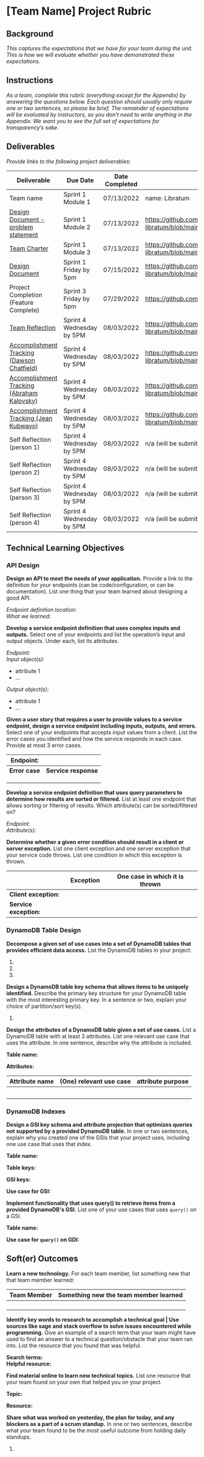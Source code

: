 # [Team Name] Project Rubric

## Background

*This captures the expectations that we have for your team during the unit.
This is how we will evaluate whether you have demonstrated these expectations.*

## Instructions

*As a team, complete this rubric (everything except for the Appendix) by
answering the questions below. Each question should usually only require one or
two sentences, so please be brief. The remainder of expectations will be
evaluated by instructors, so you don’t need to write anything in the Appendix.
We want you to see the full set of expectations for transparency’s sake.*

## Deliverables

*Provide links to the following project deliverables:*

|Deliverable                                                      |Due Date                  |Date Completed |URL                               |
|---                                                              |---                       |---            |---                               |
|Team name                                                        |Sprint 1 Module 1         | 07/13/2022              |name: Libratum                            |
|[Design Document - problem statement](design_document.md)        |Sprint 1 Module 2         | 07/13/2022              | https://github.com/BloomTechBackend/bd-team-project-libratum/blob/main/project_documents/design_document.md#1-problem-statement                                 |
|[Team Charter](team_charter.md)                                  |Sprint 1 Module 3         | 07/13/2022              | https://github.com/BloomTechBackend/bd-team-project-libratum/blob/main/project_documents/team_charter.md                                 |
|[Design Document](design_document.md)                            |Sprint 1 Friday by 5pm    | 07/15/2022              | https://github.com/BloomTechBackend/bd-team-project-libratum/blob/main/project_documents/design_document.md                                 |
|Project Completion (Feature Complete)                            |Sprint 3 Friday by 5pm    | 07/29/2022              | https://github.com/BloomTechBackend/bd-team-project-libratum                                 |
|[Team Reflection](Libratum%20Reflection/reflection.md)                                 |Sprint 4 Wednesday by 5PM | 08/03/2022              | https://github.com/BloomTechBackend/bd-team-project-libratum/blob/main/project_documents/Libratum%20Reflection/reflection.md                                  |
|[Accomplishment Tracking (Dawson Chatfield)](accomplishment_tracking.md) |Sprint 4 Wednesday by 5PM | 08/03/2022              | https://github.com/BloomTechBackend/bd-team-project-libratum/blob/main/project_documents/Accomplishment_Tracking/dawson_accomplishment_tracking.md                                  | 
|[Accomplishment Tracking (Abraham Kalovsky)](accomplishment_tracking.md) |Sprint 4 Wednesday by 5PM | 08/03/2022              | https://github.com/BloomTechBackend/bd-team-project-libratum/blob/main/project_documents/Accomplishment_Tracking/abes_accomplishment_tracking.md |
|[Accomplishment Tracking (Jean Kubwayo)](accomplishment_tracking.md) |Sprint 4 Wednesday by 5PM | 08/03/2022              | https://github.com/BloomTechBackend/bd-team-project-libratum/blob/main/project_documents/Accomplishment_Tracking/jean_accomplishment_tracking.md                                 |
|Self Reflection (person 1)                        |Sprint 4 Wednesday by 5PM | 08/03/2022              |n/a (will be submitted via Canvas - "Wrap-up" section) |
|Self Reflection (person 2)                        |Sprint 4 Wednesday by 5PM | 08/03/2022              |n/a (will be submitted via Canvas - "Wrap-up" section) |
|Self Reflection (person 3)                        |Sprint 4 Wednesday by 5PM | 08/03/2022              |n/a (will be submitted via Canvas - "Wrap-up" section) |
|Self Reflection (person 4)                        |Sprint 4 Wednesday by 5PM | 08/03/2022              |n/a (will be submitted via Canvas - "Wrap-up" section) |

## Technical Learning Objectives

### API Design

**Design an API to meet the needs of your application.** Provide a link to the
definition for your endpoints (can be code/configuration, or can be
documentation). List one thing that your team learned about designing a good
API.

*Endpoint definition location:*       
*What we learned:*    

**Develop a service endpoint definition that uses complex inputs and outputs.**
Select one of your endpoints and list the operation’s input and output objects.
Under each, list its attributes.

*Endpoint:*     
*Input object(s):*      

* attribute 1
* ...

*Output object(s):*      

* attribute 1
* ...

**Given a user story that requires a user to provide values to a service
endpoint, design a service endpoint including inputs, outputs, and errors.**
Select one of your endpoints that accepts input values from a client. List the
error cases you identified and how the service responds in each case. Provide at
most 3 error cases.

|**Endpoint:**  |                     |
|---            |---                  |
|**Error case** |**Service response** |
|               |                     |
|               |                     |
|               |                     |

**Develop a service endpoint definition that uses query parameters to determine
how results are sorted or filtered.** List at least one endpoint that allows
sorting or filtering of results. Which attribute(s) can be sorted/filtered on?

*Endpoint:*         
*Attribute(s):*  

**Determine whether a given error condition should result in a client or server
exception.** List one client exception and one server exception that your
service code throws. List one condition in which this exception is thrown.

|                       |**Exception** |**One case in which it is thrown** |
|---	                |---	       |---	                               |
|**Client exception:**  |	           |	                               |
|**Service exception:** |	           |	                               |

### DynamoDB Table Design

**Decompose a given set of use cases into a set of DynamoDB tables that provides
efficient data access.** List the DynamoDB tables in your project:

1.  
2.  
3. 


**Design a DynamoDB table key schema that allows items to be uniquely
identified.** Describe the primary key structure for your DynamoDB table with
the most interesting primary key. In a sentence or two, explain your choice of
partition/sort key(s).

1.

**Design the attributes of a DynamoDB table given a set of use cases.** List a
DynamoDB table with at least 3 attributes. List one relevant use case that uses
the attribute. In one sentence, describe why the attribute is included.

**Table name:**   
 
**Attributes:**

|Attribute name |(One) relevant use case |attribute purpose |
|---            |---                     |---               |
|               |                        |                  |
|               |                        |                  |
|               |                        |                  |
|               |                        |                  |
|               |                        |                  |

### DynamoDB Indexes

**Design a GSI key schema and attribute projection that optimizes queries not
supported by a provided DynamoDB table.** In one or two sentences, explain why
you created one of the GSIs that your project uses, including one use case that
uses that index.

**Table name:**

**Table keys:**

**GSI keys:**

**Use case for GSI:**

**Implement functionality that uses query() to retrieve items from a provided
DynamoDB's GSI.** List one of your use cases that uses `query()` on a GSI.

**Table name:**

**Use case for `query()` on GDI:**

## Soft(er) Outcomes

**Learn a new technology.** For each team member, list something new that that
team member learned:

|Team Member |Something new the team member learned |   
|---   |---                                   |
|      |                                      |   
|      |                                      |     
|      |                                      |     
|      |                                      |     

**Identify key words to research to accomplish a technical goal | Use sources
like sage and stack overflow to solve issues encountered while programming.**
Give an example of a search term that your team might have used to find an
answer to a technical question/obstacle that your team ran into. List the
resource that you found that was helpful.

**Search terms:**      
**Helpful resource:**      

**Find material online to learn new technical topics.** List one resource that
your team found on your own that helped you on your project.

**Topic:**

**Resource:**

**Share what was worked on yesterday, the plan for today, and any blockers as a
part of a scrum standup.** In one or two sentences, describe what your team
found to be the most useful outcome from holding daily standups.

1.

